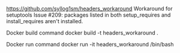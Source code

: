 https://github.com/syllog1sm/headers_workaround
Workaround for setuptools Issue #209: packages listed in both setup_requires and install_requires aren't installed.  

Docker build command
docker build  -t headers_workaround .

Docker run command
docker run -it headers_workaround /bin/bash
